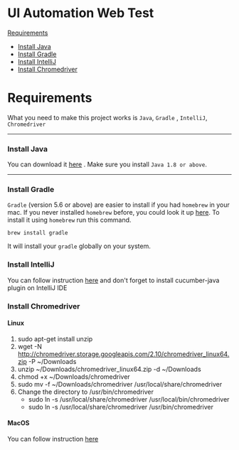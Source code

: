 # UI Automation Web Test

[Requirements](#Requirements)
- [Install Java](#java)
- [Install Gradle](#gradle)
- [Install IntelliJ](#intelliJ)
- [Install Chromedriver](#chromedriver)


<a name="Requirements"></a>
# Requirements

What you need to make this project works is `Java`, `Gradle` , `IntelliJ`, `Chromedriver`

---
<a name="java"></a>
### Install Java

You can download it [here](https://www.oracle.com/java/technologies/javase/javase-jdk8-downloads.html) . Make sure you install `Java 1.8 or above`.

---

<a name="gradle"></a>
### Install Gradle

`Gradle` (version 5.6 or above) are easier to install if you had `homebrew` in your mac. If you never installed `homebrew` before, you could look it up [here](https://brew.sh/). To install it using `homebrew` run this command.

```
brew install gradle
```

It will install your `gradle` globally on your system.

<a name="intelliJ IDE"></a>
### Install IntelliJ

You can follow instruction [here](https://www.jetbrains.com/help/idea/installation-guide.html)
and don't forget to install cucumber-java plugin on IntelliJ IDE

<a name="chromedriver"></a>
### Install Chromedriver

#### Linux
1. sudo apt-get install unzip
2. wget -N http://chromedriver.storage.googleapis.com/2.10/chromedriver_linux64.zip -P ~/Downloads
3. unzip ~/Downloads/chromedriver_linux64.zip -d ~/Downloads
4. chmod +x ~/Downloads/chromedriver
5. sudo mv -f ~/Downloads/chromedriver /usr/local/share/chromedriver
6. Change the directory to /usr/bin/chromedriver
   - sudo ln -s /usr/local/share/chromedriver /usr/local/bin/chromedriver
   - sudo ln -s /usr/local/share/chromedriver /usr/bin/chromedriver

#### MacOS
You can follow instruction [here](https://www.kenst.com/installing-chromedriver-on-mac-osx/#:~:text=The%20easiest%20way%20to%20install,seeing%20it%20returns%20a%20version.)
